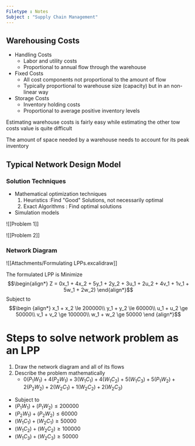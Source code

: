 ```yaml
---
Filetype : Notes
Subject : "Supply Chain Management"
---
```

## Warehousing Costs
- Handling Costs
	- Labor and utility costs
	- Proportional to annual flow through the warehouse
- Fixed Costs
	- All cost components not proportional to the amount of flow
	- Typically proportional to warehouse size (capacity) but in an non-linear way
- Storage Costs
	- Inventory holding costs
	- Proportional to average positive inventory levels

Estimating warehouse costs is fairly easy while estimating the other tow costs value is quite difficult

The amount of space needed by a warehouse needs to account for its peak inventory

## Typical Network Design Model
### Solution Techniques
- Mathematical optimization techniques
	1. Heuristics :Find "Good" Solutions, not necessarily optimal
	2. Exact Algorithms : Find optimal solutions
- Simulation models 

![[Problem 1]]

![[Problem 2]]
### Network Diagram
![[Attachments/Formulating LPPs.excalidraw]]

The formulated LPP is 
Minimize 
$$\begin{align*}
Z = 0x_1 + 4x_2 + 5y_1 + 2y_2 + 3u_1 + 2u_2 + 4v_1 + 1v_1 + 5w_1 + 2w_2)
\end{align*}$$
Subject to
$$\begin {align*}
x_1 + x_2 \le 200000\\
y_1 + y_2 \le 60000\\
u_1 + u_2 \ge 50000\\
v_1 + v_2 \ge 100000\\
w_1 + w_2 \ge 50000
\end {align*}$$


# Steps to solve network problem as an LPP
1. Draw the network diagram and all of its flows
2. Describe the problem mathematically
    - $0(P_1W_1) + 4(P_2W_1) + 3 (W_1C_1) + 4(W_1C_2) + 5 (W_1C_3) + 5(P_1W_2) + 2(P_2W_2) + 2(W_2C_1) + 1(W_2C_2) + 2(W_2C_3)$
-  Subject to 
  - $(P_1W_1)+(P_1W_2) \le 200000$
  - $(P_2W_1)+(P_2W_2) \le 60000$
  - $(W_1C_1) + (W_2C_1) \ge 50000$
  - $(W_1C_2) + (W_2C_2) \ge 100000$
  - $(W_1C_3) + (W_2C_3) \ge 50000$
  